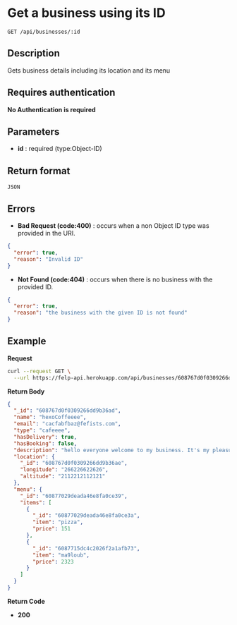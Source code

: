 # Get a business using its ID

    GET /api/businesses/:id

## Description

Gets business details including its location and its menu

## Requires authentication

**No Authentication is required**

## Parameters

- **id** : required (type:Object-ID)

## Return format

```
JSON
```

## Errors

- **Bad Request (code:400)** : occurs when a non Object ID type was provided in the URI.

```json
{
  "error": true,
  "reason": "Invalid ID"
}
```

- **Not Found (code:404)** : occurs when there is no business with the provided ID.

```json
{
  "error": true,
  "reason": "the business with the given ID is not found"
}
```

## Example

**Request**

```bash
curl --request GET \
  --url https://felp-api.herokuapp.com/api/businesses/608767d0f0309266dd9b36ad
```

**Return Body**

```json
{
  "_id": "608767d0f0309266dd9b36ad",
  "name": "hexoCoffeeee",
  "email": "cacfabfbaz@fefists.com",
  "type": "cafeeee",
  "hasDelivery": true,
  "hasBooking": false,
  "description": "hello everyone welcome to my business. It's my pleasure to serve you !",
  "location": {
    "_id": "608767d0f0309266dd9b36ae",
    "longitude": "266226622626",
    "altitude": "2112212112121"
  },
  "menu": {
    "_id": "60877029deada46e8fa0ce39",
    "items": [
      {
        "_id": "60877029deada46e8fa0ce3a",
        "item": "pizza",
        "price": 151
      },
      {
        "_id": "6087715dc4c2026f2a1afb73",
        "item": "ma9loub",
        "price": 2323
      }
    ]
  }
}
```

**Return Code**

- **200**
